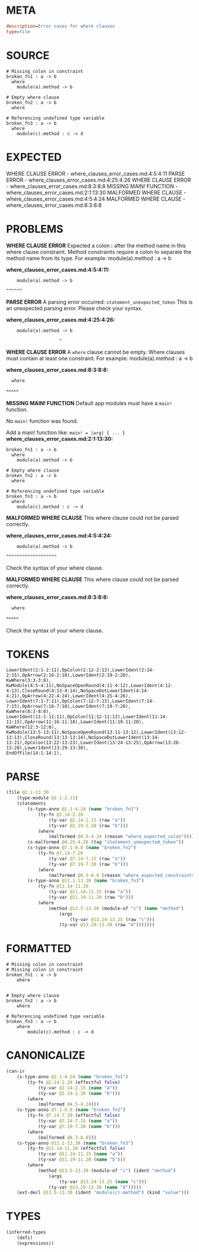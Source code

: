 # META
~~~ini
description=Error cases for where clauses
type=file
~~~
# SOURCE
~~~roc
# Missing colon in constraint
broken_fn1 : a -> b
  where
    module(a).method -> b

# Empty where clause
broken_fn2 : a -> b
  where

# Referencing undefined type variable
broken_fn3 : a -> b
  where
    module(c).method : c -> d
~~~
# EXPECTED
WHERE CLAUSE ERROR - where_clauses_error_cases.md:4:5:4:11
PARSE ERROR - where_clauses_error_cases.md:4:25:4:26
WHERE CLAUSE ERROR - where_clauses_error_cases.md:8:3:8:8
MISSING MAIN! FUNCTION - where_clauses_error_cases.md:2:1:13:30
MALFORMED WHERE CLAUSE - where_clauses_error_cases.md:4:5:4:24
MALFORMED WHERE CLAUSE - where_clauses_error_cases.md:8:3:8:8
# PROBLEMS
**WHERE CLAUSE ERROR**
Expected a colon **:** after the method name in this where clause constraint.
Method constraints require a colon to separate the method name from its type.
For example:     module(a).method : a -> b

**where_clauses_error_cases.md:4:5:4:11:**
```roc
    module(a).method -> b
```
    ^^^^^^


**PARSE ERROR**
A parsing error occurred: `statement_unexpected_token`
This is an unexpected parsing error. Please check your syntax.

**where_clauses_error_cases.md:4:25:4:26:**
```roc
    module(a).method -> b
```
                        ^


**WHERE CLAUSE ERROR**
A `where` clause cannot be empty.
Where clauses must contain at least one constraint.
For example:
        module(a).method : a -> b

**where_clauses_error_cases.md:8:3:8:8:**
```roc
  where
```
  ^^^^^


**MISSING MAIN! FUNCTION**
Default app modules must have a `main!` function.

No `main!` function was found.

Add a main! function like:
`main! = |arg| { ... }`
**where_clauses_error_cases.md:2:1:13:30:**
```roc
broken_fn1 : a -> b
  where
    module(a).method -> b

# Empty where clause
broken_fn2 : a -> b
  where

# Referencing undefined type variable
broken_fn3 : a -> b
  where
    module(c).method : c -> d
```


**MALFORMED WHERE CLAUSE**
This where clause could not be parsed correctly.

**where_clauses_error_cases.md:4:5:4:24:**
```roc
    module(a).method -> b
```
    ^^^^^^^^^^^^^^^^^^^

Check the syntax of your where clause.

**MALFORMED WHERE CLAUSE**
This where clause could not be parsed correctly.

**where_clauses_error_cases.md:8:3:8:8:**
```roc
  where
```
  ^^^^^

Check the syntax of your where clause.

# TOKENS
~~~zig
LowerIdent(2:1-2:11),OpColon(2:12-2:13),LowerIdent(2:14-2:15),OpArrow(2:16-2:18),LowerIdent(2:19-2:20),
KwWhere(3:3-3:8),
KwModule(4:5-4:11),NoSpaceOpenRound(4:11-4:12),LowerIdent(4:12-4:13),CloseRound(4:13-4:14),NoSpaceDotLowerIdent(4:14-4:21),OpArrow(4:22-4:24),LowerIdent(4:25-4:26),
LowerIdent(7:1-7:11),OpColon(7:12-7:13),LowerIdent(7:14-7:15),OpArrow(7:16-7:18),LowerIdent(7:19-7:20),
KwWhere(8:3-8:8),
LowerIdent(11:1-11:11),OpColon(11:12-11:13),LowerIdent(11:14-11:15),OpArrow(11:16-11:18),LowerIdent(11:19-11:20),
KwWhere(12:3-12:8),
KwModule(13:5-13:11),NoSpaceOpenRound(13:11-13:12),LowerIdent(13:12-13:13),CloseRound(13:13-13:14),NoSpaceDotLowerIdent(13:14-13:21),OpColon(13:22-13:23),LowerIdent(13:24-13:25),OpArrow(13:26-13:28),LowerIdent(13:29-13:30),
EndOfFile(14:1-14:1),
~~~
# PARSE
~~~clojure
(file @2.1-13.30
	(type-module @2.1-2.11)
	(statements
		(s-type-anno @2.1-4.24 (name "broken_fn1")
			(ty-fn @2.14-2.20
				(ty-var @2.14-2.15 (raw "a"))
				(ty-var @2.19-2.20 (raw "b")))
			(where
				(malformed @4.5-4.24 (reason "where_expected_colon"))))
		(s-malformed @4.25-4.26 (tag "statement_unexpected_token"))
		(s-type-anno @7.1-8.8 (name "broken_fn2")
			(ty-fn @7.14-7.20
				(ty-var @7.14-7.15 (raw "a"))
				(ty-var @7.19-7.20 (raw "b")))
			(where
				(malformed @8.3-8.8 (reason "where_expected_constraints"))))
		(s-type-anno @11.1-13.30 (name "broken_fn3")
			(ty-fn @11.14-11.20
				(ty-var @11.14-11.15 (raw "a"))
				(ty-var @11.19-11.20 (raw "b")))
			(where
				(method @13.5-13.30 (module-of "c") (name "method")
					(args
						(ty-var @13.24-13.25 (raw "c")))
					(ty-var @13.29-13.30 (raw "d")))))))
~~~
# FORMATTED
~~~roc
# Missing colon in constraint
# Missing colon in constraint
broken_fn1 : a -> b
	where
		

# Empty where clause
broken_fn2 : a -> b
	where 

# Referencing undefined type variable
broken_fn3 : a -> b
	where
		module(c).method : c -> d
~~~
# CANONICALIZE
~~~clojure
(can-ir
	(s-type-anno @2.1-4.24 (name "broken_fn1")
		(ty-fn @2.14-2.20 (effectful false)
			(ty-var @2.14-2.15 (name "a"))
			(ty-var @2.19-2.20 (name "b")))
		(where
			(malformed @4.5-4.24)))
	(s-type-anno @7.1-8.8 (name "broken_fn2")
		(ty-fn @7.14-7.20 (effectful false)
			(ty-var @7.14-7.15 (name "a"))
			(ty-var @7.19-7.20 (name "b")))
		(where
			(malformed @8.3-8.8)))
	(s-type-anno @11.1-13.30 (name "broken_fn3")
		(ty-fn @11.14-11.20 (effectful false)
			(ty-var @11.14-11.15 (name "a"))
			(ty-var @11.19-11.20 (name "b")))
		(where
			(method @13.5-13.30 (module-of "c") (ident "method")
				(args
					(ty-var @13.24-13.25 (name "c")))
				(ty-var @13.29-13.30 (name "d")))))
	(ext-decl @13.5-13.30 (ident "module(c).method") (kind "value")))
~~~
# TYPES
~~~clojure
(inferred-types
	(defs)
	(expressions))
~~~
